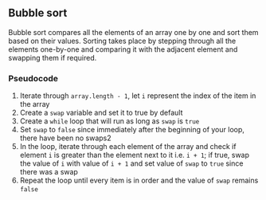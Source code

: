 ## Bubble sort
Bubble sort compares all the elements of an array one by one and sort them based on their values.
Sorting takes place by stepping through all the elements one-by-one and comparing it with the adjacent element and swapping them if required.

### Pseudocode
1. Iterate through `array.length - 1`, let `i` represent the index of the item in the array
2. Create a `swap` variable and set it to true by default
3. Create a `while` loop that will run as long as `swap` is `true`
4. Set `swap` to `false` since immediately after the beginning of your loop, there have been no swaps2
5. In the loop, iterate through each element of the array and check if element `i` is greater than the element next to it i.e. `i + 1`; if true, swap the value of `i` with value of `i + 1` and set value of `swap` to `true` since there was a swap
6. Repeat the loop until every item is in order and the value of `swap` remains `false`

